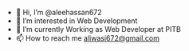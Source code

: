 - 👋 Hi, I’m @aleehassan672
- 👀 I’m interested in Web Development
- 🌱 I’m currently Working as Web Developer at PITB
- 📫 How to reach me aliwasi672@gmail.com

<!---
aleehassan672/aleehassan672 is a ✨ special ✨ repository because its `README.md` (this file) appears on your GitHub profile.
You can click the Preview link to take a look at your changes.
--->
